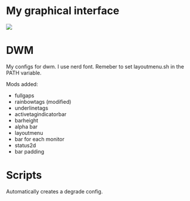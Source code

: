 # My graphical interface
<img src="./assets/desktop.gif" />

# DWM
My configs for dwm.
I use nerd font.
Remeber to set layoutmenu.sh in the PATH variable.

Mods added: 
- fullgaps
- rainbowtags (modified)
- underlinetags
- activetagindicatorbar
- barheight
- alpha bar
- layoutmenu
- bar for each monitor
- status2d
- bar padding

# Scripts
Automatically creates a degrade config.

